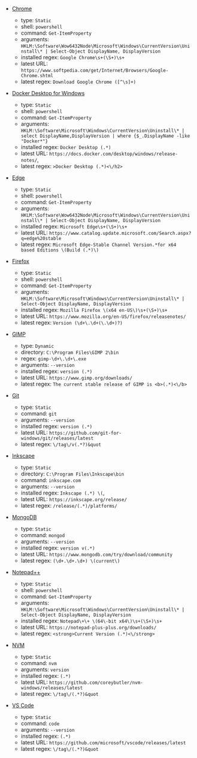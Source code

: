 - [Chrome](https://www.google.com/chrome/)

  - type: `Static`
  - shell: `powershell`
  - command: `Get-ItemProperty`
  - arguments: `HKLM:\Software\Wow6432Node\Microsoft\Windows\CurrentVersion\Uninstall\* | Select-Object DisplayName, DisplayVersion`
  - installed regex: `Google Chrome\s+(\S+)\s+`
  - latest URL: `https://www.softpedia.com/get/Internet/Browsers/Google-Chrome.shtml`
  - latest regex: `Download Google Chrome ([^\s]+) `

- [Docker Desktop for Windows](https://hub.docker.com/editions/community/docker-ce-desktop-windows)

  - type: `Static`
  - shell: `powershell`
  - command: `Get-ItemProperty`
  - arguments: `HKLM:\Software\Microsoft\Windows\CurrentVersion\Uninstall\* | select DisplayName,DisplayVersion | where {$_.DisplayName -like "Docker*"}`
  - installed regex: `Docker Desktop (.*)`
  - latest URL: `https://docs.docker.com/desktop/windows/release-notes/`,
  - latest regex: `>Docker Desktop (.*)<\/h2>`

- [Edge](https://www.microsoft.com/en-us/edge?r=1)

  - type: `Static`
  - shell: `powershell`
  - command: `Get-ItemProperty`
  - arguments: `HKLM:\Software\Wow6432Node\Microsoft\Windows\CurrentVersion\Uninstall\* | Select-Object DisplayName, DisplayVersion`
  - installed regex: `Microsoft Edge\s+(\S+)\s+`
  - latest URL: `https://www.catalog.update.microsoft.com/Search.aspx?q=edge%20stable`
  - latest regex: `Microsoft Edge-Stable Channel Version.*for x64 based Editions \(Build (.*)\)`

- [Firefox](https://www.mozilla.org/)

  - type: `Static`
  - shell: `powershell`
  - command: `Get-ItemProperty`
  - arguments: `HKLM:\Software\Microsoft\Windows\CurrentVersion\Uninstall\* | Select-Object DisplayName, DisplayVersion`
  - installed regex: `Mozilla Firefox \(x64 en-US\)\s+(\S+)\s+`
  - latest URL: `https://www.mozilla.org/en-US/firefox/releasenotes/`
  - latest regex: `Version (\d+\.\d+(\.\d+)?)`

- [GIMP](https://www.gimp.org/)

  - type: `Dynamic`
  - directory: `C:\Program Files\GIMP 2\bin`
  - regex: `gimp-\d+\.\d+\.exe`
  - arguments: `--version`
  - installed regex: `version (.*)`
  - latest URL: `https://www.gimp.org/downloads/`
  - latest regex: `The current stable release of GIMP is <b>(.*)<\/b>`

- [Git](https://git-scm.com/)

  - type: `Static`
  - command: `git`
  - arguments: `--version`
  - installed regex: `version (.*)`
  - latest URL: `https://github.com/git-for-windows/git/releases/latest`
  - latest regex: `\/tag\/v(.*?)&quot`

- [Inkscape](https://inkscape.org/)

  - type: `Static`
  - directory: `C:\Program Files\Inkscape\bin`
  - command: `inkscape.com`
  - arguments: `--version`
  - installed regex: `Inkscape (.*) \(`,
  - latest URL: `https://inkscape.org/release/`
  - latest regex: `/release/(.*)/platforms/`

- [MongoDB](https://www.mongodb.com/)

  - type: `Static`
  - command: `mongod`
  - arguments: `--version`
  - installed regex: `version v(.*)`
  - latest URL: `https://www.mongodb.com/try/download/community`
  - latest regex: `(\d+.\d+.\d+) \(current\)`

- [Notepad++](https://notepad-plus-plus.org/)

  - type: `Static`
  - shell: `powershell`
  - command: `Get-ItemProperty`
  - arguments: `HKLM:\Software\Microsoft\Windows\CurrentVersion\Uninstall\* | Select-Object DisplayName, DisplayVersion`
  - installed regex: `Notepad\+\+ \(64\-bit x64\)\s+(\S+)\s+`
  - latest URL: `https://notepad-plus-plus.org/downloads/`
  - latest regex: `<strong>Current Version (.*)<\/strong>`

- [NVM](https://github.com/coreybutler/nvm-windows)

  - type: `Static`
  - command: `nvm`
  - arguments: `version`
  - installed regex: `(.*)`
  - latest URL: `https://github.com/coreybutler/nvm-windows/releases/latest`
  - latest regex: `\/tag\/(.*?)&quot`

- [VS Code](https://code.visualstudio.com/)
  - type: `Static`
  - command: `code`
  - arguments: `--version`
  - installed regex: `(.*)`
  - latest URL: `https://github.com/microsoft/vscode/releases/latest`
  - latest regex: `\/tag\/(.*?)&quot`
